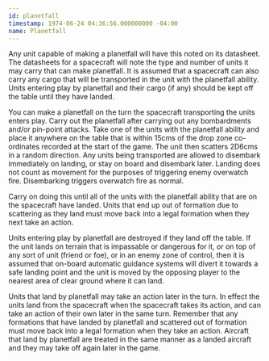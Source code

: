 ```yaml
---
id: planetfall
timestamp: 1974-06-24 04:36:56.000000000 -04:00
name: Planetfall
---
```

<p>Any unit capable of making a planetfall will have this noted on its datasheet. The datasheets for a spacecraft will note the type and number of units it may carry that can make planetfall. It is assumed that a spacecraft can also carry any cargo that will be transported in the unit with the planetfall ability. Units entering play by planetfall and their cargo (if any) should be kept off the table until they have landed.</p>

<p>You can make a planetfall on the turn the spacecraft transporting the units enters play. Carry out the planetfall after carrying out any bombardments and/or pin-point attacks. Take one of the units with the planetfall ability and place it anywhere on the table that is within 15cms of the drop zone co-ordinates recorded at the start of the game. The unit then scatters 2D6cms in a random direction. Any units being transported are allowed to disembark immediately on landing, or stay on board and disembark later. Landing does not count as movement for the purposes of triggering enemy overwatch fire. Disembarking triggers overwatch fire as normal.</p>

<p>Carry on doing this until all of the units with the planetfall ability that are on the spacecraft have landed. Units that end up out of formation due to scattering as they land must move back into a legal formation when they next take an action.</p>

<p>Units entering play by planetfall are destroyed if they land off the table. If the unit lands on terrain that is impassable or dangerous for it, or on top of any sort of unit (friend or foe), or in an enemy zone of control, then it is assumed that on-board automatic guidance systems will divert it towards a safe landing point and the unit is moved by the opposing player to the nearest area of clear ground where it can land.</p>

<p>Units that land by planetfall may take an action later in the turn. In effect the units land from the spacecraft when the spacecraft takes its action, and can take an action of their own later in the same turn. Remember that any formations that have landed by planetfall and scattered out of formation must move back into a legal formation when they take an action. Aircraft that land by planetfall are treated in the same manner as a landed aircraft and they may take off again later in the game.</p>